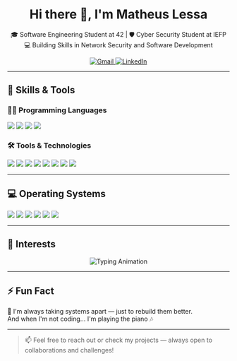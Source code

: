 <h1 align="center">Hi there 👋, I'm Matheus Lessa</h1>

<p align="center">
  🎓 Software Engineering Student at 42 | 🛡️ Cyber Security Student at IEFP <br>
  💻 Building Skills in Network Security and Software Development
</p>

<p align="center">
  <a href="mailto:matheuslessaadd@gmail.com">
    <img src="https://img.shields.io/badge/Gmail-D14836?style=flat-square&logo=gmail&logoColor=white" alt="Gmail" />
  </a>
  <a href="https://www.linkedin.com/in/lessamat/" target="_blank">
    <img src="https://img.shields.io/badge/LinkedIn-0A66C2?style=flat-square&logo=linkedin&logoColor=white" alt="LinkedIn" />
  </a>
</p>

---

## 🧠 Skills & Tools

### 👨‍💻 Programming Languages
<p>
  <img src="https://img.shields.io/badge/C-00599C?style=flat-square&logo=c&logoColor=white" />
  <img src="https://img.shields.io/badge/C++-00599C?style=flat-square&logo=c%2B%2B&logoColor=white" />
  <img src="https://img.shields.io/badge/HTML5-E34F26?style=flat-square&logo=html5&logoColor=white" />
  <img src="https://img.shields.io/badge/CSS3-1572B6?style=flat-square&logo=css3&logoColor=white" />
</p>

### 🛠 Tools & Technologies
<p>
  <img src="https://img.shields.io/badge/Wireshark-1679A7?style=flat-square&logo=wireshark&logoColor=white" />
  <img src="https://img.shields.io/badge/Nmap-004170?style=flat-square" />
  <img src="https://img.shields.io/badge/ELK-005571?style=flat-square&logo=elasticstack&logoColor=white" />
  <img src="https://img.shields.io/badge/Metasploit-000000?style=flat-square" />
  <img src="https://img.shields.io/badge/Apache-D22128?style=flat-square&logo=apache&logoColor=white" />
  <img src="https://img.shields.io/badge/Git-F05032?style=flat-square&logo=git&logoColor=white" />
  <img src="https://img.shields.io/badge/VirtualBox-183A61?style=flat-square&logo=virtualbox&logoColor=white" />
  <img src="https://img.shields.io/badge/VMware-607078?style=flat-square&logo=vmware&logoColor=white" />
</p>

---

## 💻 Operating Systems
<p>
  <img src="https://img.shields.io/badge/Windows-0078D6?style=flat-square&logo=windows&logoColor=white" />
  <img src="https://img.shields.io/badge/macOS-000000?style=flat-square&logo=apple&logoColor=white" />
  <img src="https://img.shields.io/badge/Linux-FCC624?style=flat-square&logo=linux&logoColor=black" />
  <img src="https://img.shields.io/badge/Kali_Linux-557C94?style=flat-square&logo=kalilinux&logoColor=white" />
  <img src="https://img.shields.io/badge/Ubuntu-E95420?style=flat-square&logo=ubuntu&logoColor=white" />
  <img src="https://img.shields.io/badge/Debian-A81D33?style=flat-square&logo=debian&logoColor=white" />
</p>

---

## 🧩 Interests

<p align="center">
  <img src="https://readme-typing-svg.demolab.com?font=Fira+Code&size=22&pause=1000&color=F7F7F7&center=true&vCenter=true&width=600&height=60&lines=🔍+Troubleshooting+complex+issues...;🧠+Root+Cause+Analysis+in+real-time;🔧+Fixing+things+using+C%2FC%2B%2B+and+network+tools;🔐+Securing+systems+and+breaking+them+for+fun" alt="Typing Animation" />
</p>

---

## ⚡ Fun Fact
🎹 I'm always taking systems apart — just to rebuild them better.  
And when I'm not coding... I'm playing the piano 🎶

---

> 📫 Feel free to reach out or check my projects — always open to collaborations and challenges!
